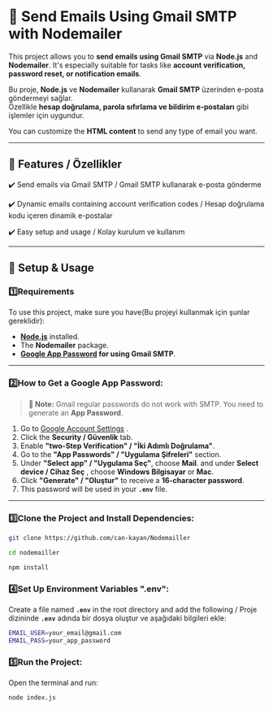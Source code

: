 # 📧 Send Emails Using Gmail SMTP with Nodemailer  

This project allows you to **send emails using Gmail SMTP** via **Node.js** and **Nodemailer**.
It's especially suitable for tasks like **account verification, password reset, or notification emails**.

Bu proje, **Node.js** ve **Nodemailer** kullanarak **Gmail SMTP** üzerinden e-posta göndermeyi sağlar.  
Özellikle **hesap doğrulama, parola sıfırlama ve bildirim e-postaları** gibi işlemler için uygundur.


You can customize the **HTML content** to send any type of email you want.

---

## 📌 Features / Özellikler 

✔️ Send emails via Gmail SMTP / Gmail SMTP kullanarak e-posta gönderme 

✔️ Dynamic emails containing account verification codes / Hesap doğrulama kodu içeren dinamik e-postalar 

✔️ Easy setup and usage / Kolay kurulum ve kullanım 

---

## 🚀 Setup & Usage

### 1️⃣Requirements

 To use this project, make sure you have(Bu projeyi kullanmak için şunlar gereklidir):

-  **[Node.js](https://nodejs.org/)** installed.  
-  The **Nodemailer** package.  
-  **[Google App Password](https://myaccount.google.com/apppasswords) for using Gmail SMTP**.  

---

### 2️⃣How to Get a Google App Password: 
> **📌 Note:** Gmail regular passwords do not work with SMTP. You need to generate an **App Password**.

1. Go to [Google Account Settings](https://myaccount.google.com/) .  
2. Click the **Security / Güvenlik** tab.  
3. Enable **"two-Step Verification" / "İki Adımlı Doğrulama"**.  
4. Go to the **"App Passwords" / "Uygulama Şifreleri"** section.  
5. Under **"Select app" / "Uygulama Seç"**, choose **Mail**.  and under **Select device / Cihaz Seç** , choose **Windows Bilgisayar** or **Mac**.  
6. Click **"Generate" / "Oluştur"** to receive a **16-character password**.  
7. This password will be used in your **`.env`** file.  

---

### 3️⃣Clone the Project and Install Dependencies:

```sh
git clone https://github.com/can-kayan/Nodemailler
```
```sh
cd nodemailler
```
```sh
npm install
```

### 4️⃣Set Up Environment Variables ".env":  
Create a file named **`.env`** in the root directory and add the following / 
Proje dizininde **`.env`** adında bir dosya oluştur ve aşağıdaki bilgileri ekle:  

```sh
EMAIL_USER=your_email@gmail.com
EMAIL_PASS=your_app_password
```
### 5️⃣Run the Project:

Open the terminal and run:  

```sh
node index.js
```
